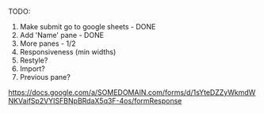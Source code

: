 TODO:
1. Make submit go to google sheets - DONE
2. Add 'Name' pane - DONE
3. More panes - 1/2
4. Responsiveness (min widths)
5. Restyle?
6. Import?
7. Previous pane?

https://docs.google.com/a/SOMEDOMAIN.com/forms/d/1sYteDZZyWkmdWNKVaifSp2VYISFBNpBRdaX5q3F-4os/formResponse
